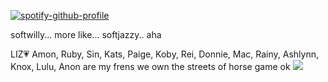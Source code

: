 [![spotify-github-profile](https://spotify-github-profile.kittinanx.com/api/view?uid=wjdes5kajmt1gqhbzctuzbgid&cover_image=true&theme=natemoo-re&show_offline=false&background_color=121212&interchange=true&bar_color=53b14f&bar_color_cover=false)](https://github.com/kittinan/spotify-github-profile) 

softwilly... more like... softjazzy.. aha

LIZ💗 Amon, Ruby, Sin, Kats, Paige, Koby, Rei, Donnie, Mac, Rainy, Ashlynn, Knox, Lulu, Anon are my frens we own the streets of horse game ok
![](https://s1.aigei.com/src/img/gif/65/65e1f2f8e2d844708f8cff65566e267c.gif?imageMogr2/auto-orient/thumbnail/!282x282r/gravity/Center/crop/282x282/quality/85/%7CimageView2/2/w/282&e=2051020800&token=P7S2Xpzfz11vAkASLTkfHN7Fw-oOZBecqeJaxypL:NJ-kpmVUuw9hlHsxZGtZnclBBzw=)



